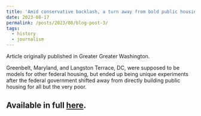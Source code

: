 ```yaml
---
title: 'Amid conservative backlash, a turn away from bold public housing experiments of the ‘30s'
date: 2023-08-17
permalink: /posts/2023/08/blog-post-3/
tags:
  - history
  - journalism
---
```

Article originally published in Greater Greater Washington.

Greenbelt, Maryland, and Langston Terrace, DC, were supposed to be models for other federal housing, but ended up being unique experiments after the federal government shifted away from directly building public housing for all but the very poor.

Available in full [here](https://ggwash.org/view/90663/amid-conservative-backlash-a-turn-away-from-bold-public-housing-experiments-of-the-30s).
------
